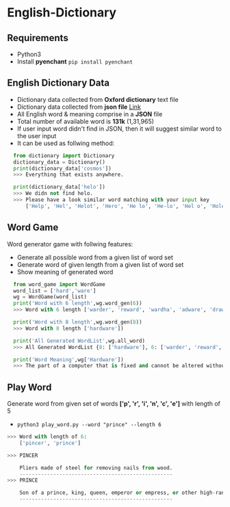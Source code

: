 # English-Dictionary

## Requirements

- Python3
- Install **pyenchant** `pip install pyenchant`

## English Dictionary Data

- Dictionary data collected from **Oxford dictionary** text file
- Dictionary data collected from **json file** [Link](https://github.com/HarikaGurram/DictionaryEnglishTransfer)
- All English word & meaning comprise in a **JSON** file
- Total number of available word is **131k** (1,31,965)
- If user input word didn't find in JSON, then it will suggest similar word to the user input
- It can be used as follwing method:

```python
  from dictionary import Dictionary
  dictionary_data = Dictionary()
  print(dictionary_data['cosmos'])
  >>> Everything that exists anywhere.

  print(dictionary_data['helo'])
  >>> We didn not find helo.
  >>> Please have a look similar word matching with your input key
      ['Help', 'Hel', 'Helot', 'Hero', 'He lo', 'He-lo', 'Hel o', 'Hole', 'Hello', 'Halo', 'Hell', 'Held']
```

## Word Game

Word generator game with follwing features:

- Generate all possible word from a given list of word set
- Generate word of given length from a given list of word set
- Show meaning of generated word

```python
  from word_game import WordGame
  word_list = ['hard','ware']
  wg = WordGame(word_list)
  print('Word with 6 length',wg.word_gen(6))
  >>> Word with 6 length ['warder', 'reward', 'wardha', 'adware', 'drawer', 'redraw', 'harder', 'harare'])

  print('Word with 8 length',wg.word_gen(8))
  >>> Word with 8 length ['hardware'])

  print('All Generated WordList',wg.all_word)
  >>> All Generated WordList {8: ['hardware'], 6: ['warder', 'reward', 'wardha', 'adware', 'drawer', 'redraw', 'harder', 'harare']})

  print('Word Meaning',wg['Hardware'])
  >>> The part of a computer that is fixed and cannot be altered without replacement or physical modification.

```

## Play Word

Generate word from given set of words **['p', 'r', 'i', 'n', 'c', 'e']** with length of 5

- `python3 play_word.py --word "prince" --length 6`

```python
>>> Word with length of 6:
    ['pincer', 'prince']

>>> PINCER

    Pliers made of steel for removing nails from wood.
    --------------------------------------------------
>>> PRINCE

    Son of a prince, king, queen, emperor or empress, or other high-ranking person (such as a grand duke).
    --------------------------------------------------
```

